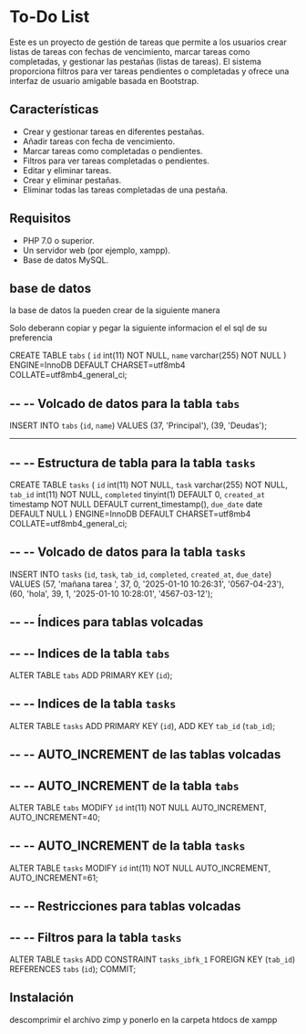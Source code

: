 # To-Do List

Este es un proyecto de gestión de tareas que permite a los usuarios crear listas de tareas con fechas de vencimiento, marcar tareas como completadas, y gestionar las pestañas (listas de tareas). El sistema proporciona filtros para ver tareas pendientes o completadas y ofrece una interfaz de usuario amigable basada en Bootstrap.

## Características

- Crear y gestionar tareas en diferentes pestañas.
- Añadir tareas con fecha de vencimiento.
- Marcar tareas como completadas o pendientes.
- Filtros para ver tareas completadas o pendientes.
- Editar y eliminar tareas.
- Crear y eliminar pestañas.
- Eliminar todas las tareas completadas de una pestaña.

## Requisitos

- PHP 7.0 o superior.
- Un servidor web (por ejemplo, xampp).
- Base de datos MySQL.
## base de datos
la base de datos la pueden crear de la siguiente manera

Solo deberann copiar y pegar la siguiente informacion el el sql de su preferencia 

CREATE TABLE `tabs` (
  `id` int(11) NOT NULL,
  `name` varchar(255) NOT NULL
) ENGINE=InnoDB DEFAULT CHARSET=utf8mb4 COLLATE=utf8mb4_general_ci;

--
-- Volcado de datos para la tabla `tabs`
--

INSERT INTO `tabs` (`id`, `name`) VALUES
(37, 'Principal'),
(39, 'Deudas');

-- --------------------------------------------------------

--
-- Estructura de tabla para la tabla `tasks`
--

CREATE TABLE `tasks` (
  `id` int(11) NOT NULL,
  `task` varchar(255) NOT NULL,
  `tab_id` int(11) NOT NULL,
  `completed` tinyint(1) DEFAULT 0,
  `created_at` timestamp NOT NULL DEFAULT current_timestamp(),
  `due_date` date DEFAULT NULL
) ENGINE=InnoDB DEFAULT CHARSET=utf8mb4 COLLATE=utf8mb4_general_ci;

--
-- Volcado de datos para la tabla `tasks`
--

INSERT INTO `tasks` (`id`, `task`, `tab_id`, `completed`, `created_at`, `due_date`) VALUES
(57, 'mañana tarea ', 37, 0, '2025-01-10 10:26:31', '0567-04-23'),
(60, 'hola', 39, 1, '2025-01-10 10:28:01', '4567-03-12');

--
-- Índices para tablas volcadas
--

--
-- Indices de la tabla `tabs`
--
ALTER TABLE `tabs`
  ADD PRIMARY KEY (`id`);

--
-- Indices de la tabla `tasks`
--
ALTER TABLE `tasks`
  ADD PRIMARY KEY (`id`),
  ADD KEY `tab_id` (`tab_id`);

--
-- AUTO_INCREMENT de las tablas volcadas
--

--
-- AUTO_INCREMENT de la tabla `tabs`
--
ALTER TABLE `tabs`
  MODIFY `id` int(11) NOT NULL AUTO_INCREMENT, AUTO_INCREMENT=40;

--
-- AUTO_INCREMENT de la tabla `tasks`
--
ALTER TABLE `tasks`
  MODIFY `id` int(11) NOT NULL AUTO_INCREMENT, AUTO_INCREMENT=61;

--
-- Restricciones para tablas volcadas
--

--
-- Filtros para la tabla `tasks`
--
ALTER TABLE `tasks`
  ADD CONSTRAINT `tasks_ibfk_1` FOREIGN KEY (`tab_id`) REFERENCES `tabs` (`id`);
COMMIT;

## Instalación

descomprimir el archivo zimp y ponerlo en la carpeta htdocs de xampp
